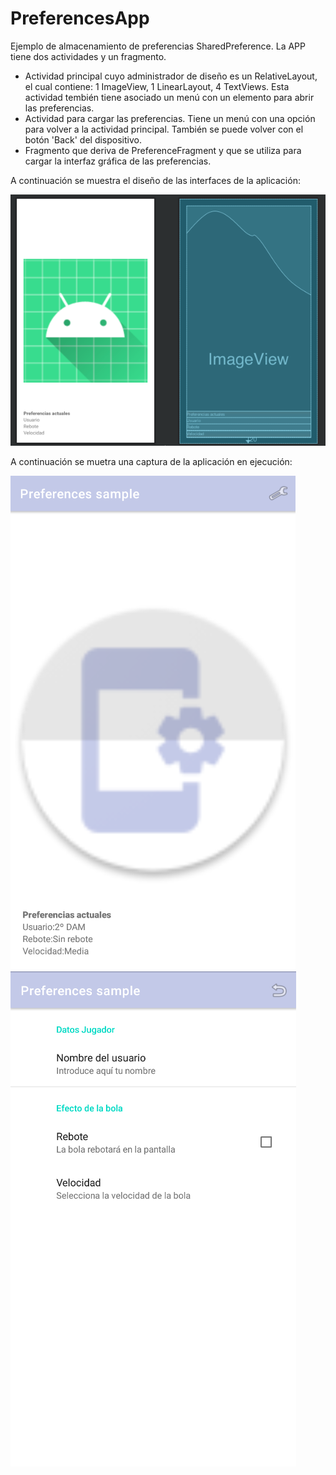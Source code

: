 # PreferencesApp

Ejemplo de almacenamiento de preferencias SharedPreference. La APP tiene dos actividades y un fragmento. 

- Actividad principal cuyo administrador de diseño es un RelativeLayout, el cual contiene: 1 ImageView, 1 LinearLayout, 4 TextViews. Esta actividad tembién tiene asociado un menú con un elemento para abrir las preferencias.
- Actividad para cargar las preferencias. Tiene un menú con una opción para volver a la actividad principal. También se puede volver con el botón 'Back' del dispositivo.
- Fragmento que deriva de PreferenceFragment y que se utiliza para cargar la interfaz gráfica de las preferencias.

A continuación se muestra el diseño de las interfaces de la aplicación:

![Interfaz principal](https://raw.githubusercontent.com/pmdmdam2/PreferencesApp/master/app/src/main/assets/pref0.png)


A continuación se muetra una captura de la aplicación en ejecución:

![Aplicación en ejecución](https://raw.githubusercontent.com/pmdmdam2/PreferencesApp/master/app/src/main/assets/pref1.png)
![Aplicación en ejecución](https://raw.githubusercontent.com/pmdmdam2/PreferencesApp/master/app/src/main/assets/pref2.png)
